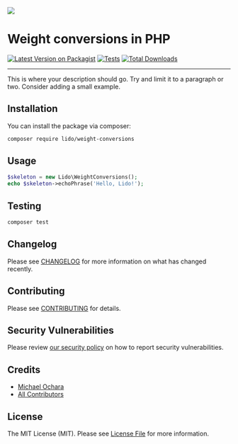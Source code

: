
[<img src="https://github-ads.s3.eu-central-1.amazonaws.com/support-ukraine.svg?t=1" />](https://supportukrainenow.org)

# Weight conversions in PHP

[![Latest Version on Packagist](https://img.shields.io/packagist/v/lido/weight-conversions.svg?style=flat-square)](https://packagist.org/packages/lido/weight-conversions)
[![Tests](https://github.com/lido/weight-conversions/actions/workflows/run-tests.yml/badge.svg?branch=main)](https://github.com/lido/weight-conversions/actions/workflows/run-tests.yml)
[![Total Downloads](https://img.shields.io/packagist/dt/lido/weight-conversions.svg?style=flat-square)](https://packagist.org/packages/lido/weight-conversions)

---
<!--/delete-->
This is where your description should go. Try and limit it to a paragraph or two. Consider adding a small example.


## Installation

You can install the package via composer:

```bash
composer require lido/weight-conversions
```

## Usage

```php
$skeleton = new Lido\WeightConversions();
echo $skeleton->echoPhrase('Hello, Lido!');
```

## Testing

```bash
composer test
```

## Changelog

Please see [CHANGELOG](CHANGELOG.md) for more information on what has changed recently.

## Contributing

Please see [CONTRIBUTING](https://github.com/spatie/.github/blob/main/CONTRIBUTING.md) for details.

## Security Vulnerabilities

Please review [our security policy](../../security/policy) on how to report security vulnerabilities.

## Credits

- [Michael Ochara](https://github.com/michaelteddy009)
- [All Contributors](../../contributors)

## License

The MIT License (MIT). Please see [License File](LICENSE.md) for more information.
